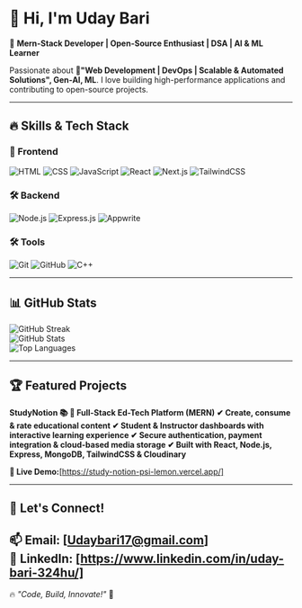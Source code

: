 # 👋 Hi, I'm Uday Bari  

🚀 **Mern-Stack Developer | Open-Source Enthusiast | DSA | AI & ML Learner**  

Passionate about **🚀"Web Development | DevOps | Scalable & Automated Solutions", Gen-AI, ML**. 
I love building high-performance applications and contributing to open-source projects.

---

## 🔥 Skills & Tech Stack  

### 🚀 Frontend  
![HTML](https://img.shields.io/badge/-HTML5-E34F26?style=flat&logo=html5&logoColor=white)
![CSS](https://img.shields.io/badge/-CSS3-1572B6?style=flat&logo=css3&logoColor=white)
![JavaScript](https://img.shields.io/badge/-JavaScript-F7DF1E?style=flat&logo=javascript&logoColor=black)
![React](https://img.shields.io/badge/-React-61DAFB?style=flat&logo=react&logoColor=black)
![Next.js](https://img.shields.io/badge/-Next.js-000?style=flat&logo=nextdotjs&logoColor=white)
![TailwindCSS](https://img.shields.io/badge/-TailwindCSS-38B2AC?style=flat&logo=tailwind-css&logoColor=white)

### 🛠 Backend  
![Node.js](https://img.shields.io/badge/-Node.js-339933?style=flat&logo=node.js&logoColor=white)
![Express.js](https://img.shields.io/badge/-Express.js-000000?style=flat&logo=express&logoColor=white)
![Appwrite](https://img.shields.io/badge/-Appwrite-FF3366?style=flat&logo=appwrite&logoColor=white)

### 🛠 Tools  
![Git](https://img.shields.io/badge/-Git-F05032?style=flat&logo=git&logoColor=white)
![GitHub](https://img.shields.io/badge/-GitHub-181717?style=flat&logo=github&logoColor=white)
![C++](https://img.shields.io/badge/-C++-00599C?style=flat&logo=c%2B%2B&logoColor=white)

---

## 📊 GitHub Stats  

![GitHub Streak](https://github-readme-streak-stats.herokuapp.com/?user=Udaybari324&theme=react)  
![GitHub Stats](https://github-readme-stats.vercel.app/api?username=Udaybari324&show_icons=true&theme=react)  
![Top Languages](https://github-readme-stats.vercel.app/api/top-langs/?username=Udaybari324&layout=compact&theme=react)  

---

## 🏆 Featured Projects  

**StudyNotion 📚
📌 Full-Stack Ed-Tech Platform (MERN)
✔ Create, consume & rate educational content
✔ Student & Instructor dashboards with interactive learning experience
✔ Secure authentication, payment integration & cloud-based media storage
✔ Built with React, Node.js, Express, MongoDB, TailwindCSS & Cloudinary**

**🚀 Live Demo:**[https://study-notion-psi-lemon.vercel.app/]

---

## 🎯 Let's Connect!  

📫 **Email:** [Udaybari17@gmail.com]  
💼 **LinkedIn:** [https://www.linkedin.com/in/uday-bari-324hu/]  
---

🔥 _"Code, Build, Innovate!"_ 🚀  
